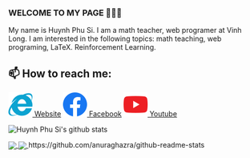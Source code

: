 ### WELCOME TO MY PAGE 👋👋👋
My name is Huynh Phu Si. I am a math teacher, web programer at Vinh Long. I am interested in the following topics: math teaching, web programing, LaTeX. Reinforcement Learning.<br>
## 📫 How to reach me: 

[![Website](https://github.com/huynhphusi/huynhphusi/blob/main/icon_web.png) Website](https://huynhphusi.com) [![Facebook](https://github.com/huynhphusi/huynhphusi/blob/main/icon_facebook.png) Facebook](https://fb.com/huynhphusi/) [![Youtube](https://github.com/huynhphusi/huynhphusi/blob/main/icon_youtube.png) Youtube](https://www.youtube.com/@sephuynh7312)



![Huynh Phu Si's github stats](https://github-readme-stats-git-masterrstaa-rickstaa.vercel.app/api?username=huynhphusi&show_icons=true&theme=tokyonight&hide=contribs,prs,issues)

<a href="https://github.com/huynhphusi/Canvas-Probability">
  <!-- Change the `github-readme-stats.anuraghazra1.vercel.app` to `github-readme-stats.vercel.app`  -->
  <img align="center" src="https://github-readme-stats.anuraghazra1.vercel.app/api/pin/?username=huynhphusi&repo=Canvas-Probability&theme=radical" />
</a>    
<a href="https://github.com/huynhphusi/Canvas-Probability">
  <!-- Change the `github-readme-stats.anuraghazra1.vercel.app` to `github-readme-stats.vercel.app`  -->
  <img align="center" src="https://github-readme-stats.anuraghazra1.vercel.app/api/pin/?username=huynhphusi&repo=Canvas-Probability&theme=merko" />
</a>
https://github.com/anuraghazra/github-readme-stats
